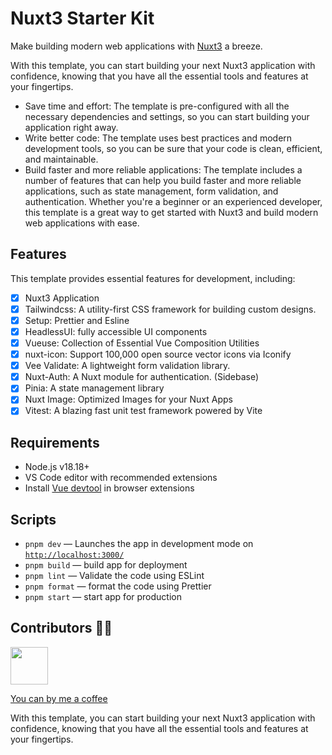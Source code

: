 # Nuxt3 Starter Kit

Make building modern web applications with [Nuxt3](https://nuxt.com/) a breeze.

With this template, you can start building your next Nuxt3 application with confidence, knowing that you have all the essential tools and features at your fingertips.

- Save time and effort: The template is pre-configured with all the necessary dependencies and settings, so you can start building your application right away.
- Write better code: The template uses best practices and modern development tools, so you can be sure that your code is clean, efficient, and maintainable.
- Build faster and more reliable applications: The template includes a number of features that can help you build faster and more reliable applications, such as state management, form validation, and authentication.
  Whether you're a beginner or an experienced developer, this template is a great way to get started with Nuxt3 and build modern web applications with ease.

## Features

This template provides essential features for development, including:

- [x] Nuxt3 Application
- [x] Tailwindcss: A utility-first CSS framework for building custom designs.
- [x] Setup: Prettier and Esline
- [x] HeadlessUI: fully accessible UI components
- [x] Vueuse: Collection of Essential Vue Composition Utilities
- [x] nuxt-icon: Support 100,000 open source vector icons via Iconify
- [x] Vee Validate: A lightweight form validation library.
- [x] Nuxt-Auth: A Nuxt module for authentication. (Sidebase)
- [x] Pinia: A state management library
- [x] Nuxt Image: Optimized Images for your Nuxt Apps
- [x] Vitest: A blazing fast unit test framework powered by Vite

## Requirements

- Node.js v18.18+
- VS Code editor with recommended extensions
- Install [Vue devtool](https://chrome.google.com/webstore/detail/vuejs-devtools/nhdogjmejiglipccpnnnanhbledajbpd) in browser extensions

## Scripts

- `pnpm dev` — Launches the app in development mode on [`http://localhost:3000/`](http://localhost:3000/)
- `pnpm build` — build app for deployment
- `pnpm lint` — Validate the code using ESLint
- `pnpm format` — format the code using Prettier
- `pnpm start` — start app for production

## Contributors 🧑‍💻

<a href='https://github.com/itoon' target='_blank'><img src='https://avatars.githubusercontent.com/u/4122285?v=4' height='60'/></a>

[You can by me a coffee](https://www.buymeacoffee.com/songklods)

With this template, you can start building your next Nuxt3 application with confidence, knowing that you have all the essential tools and features at your fingertips.

